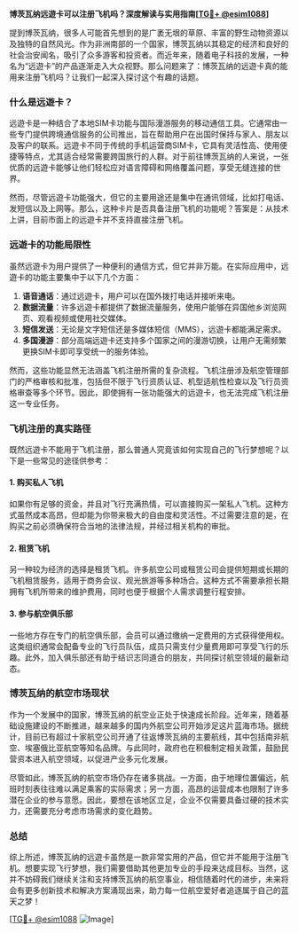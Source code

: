 **博茨瓦纳远遊卡可以注册飞机吗？深度解读与实用指南[[TG💪+ @esim1088](https://t.me/s/esim1088)]**

提到博茨瓦纳，很多人可能首先想到的是广袤无垠的草原、丰富的野生动物资源以及独特的自然风光。作为非洲南部的一个国家，博茨瓦纳以其稳定的经济和良好的社会治安闻名，吸引了众多游客和投资者。而近年来，随着电子科技的发展，一种名为“远遊卡”的产品逐渐走入大众视野。那么问题来了：博茨瓦纳的远遊卡真的能用来注册飞机吗？让我们一起深入探讨这个有趣的话题。

### 什么是远遊卡？

远遊卡是一种结合了本地SIM卡功能与国际漫游服务的移动通信工具。它通常由一些专门提供跨境通信服务的公司推出，旨在帮助用户在出国时保持与家人、朋友以及客户的联系。远遊卡不同于传统的手机运营商SIM卡，它具有灵活性高、使用便捷等特点，尤其适合经常需要跨国旅行的人群。对于前往博茨瓦纳的人来说，一张优质的远遊卡能够让他们轻松应对语言障碍和网络覆盖问题，享受无缝连接的世界。

然而，尽管远遊卡功能强大，但它的主要用途还是集中在通讯领域，比如打电话、发短信以及上网等。那么，这种卡片是否具备注册飞机的功能呢？答案是：从技术上讲，目前市面上的远遊卡并不支持直接注册飞机。

### 远遊卡的功能局限性

虽然远遊卡为用户提供了一种便利的通信方式，但它并非万能。在实际应用中，远遊卡的功能主要集中于以下几个方面：

1. **语音通话**：通过远遊卡，用户可以在国外拨打电话并接听来电。
2. **数据流量**：许多远遊卡都提供了数据流量服务，使用户能够在异国他乡浏览网页、观看视频或使用社交媒体。
3. **短信发送**：无论是文字短信还是多媒体短信（MMS），远遊卡都能满足需求。
4. **多国漫游**：部分高端远遊卡还支持多个国家之间的漫游切换，让用户无需频繁更换SIM卡即可享受统一的服务体验。

然而，这些功能显然无法涵盖飞机注册所需的复杂流程。飞机注册涉及航空管理部门的严格审核和批准，包括但不限于飞行资质认证、机型适航性检查以及飞行员资格审查等多个环节。因此，即使拥有一张功能强大的远遊卡，也无法完成飞机注册这一专业任务。

### 飞机注册的真实路径

既然远遊卡不能用于飞机注册，那么普通人究竟该如何实现自己的飞行梦想呢？以下是一些常见的途径供参考：

#### 1. 购买私人飞机
如果你有足够的资金，并且对飞行充满热情，可以直接购买一架私人飞机。这种方式虽然成本高昂，但却能为你带来极大的自由度和灵活性。不过需要注意的是，在购买之前必须确保符合当地的法律法规，并经过相关机构的审批。

#### 2. 租赁飞机
另一种较为经济的选择是租赁飞机。许多航空公司或租赁公司会提供短期或长期的飞机租赁服务，适用于商务会议、观光旅游等多种场合。这种方式不需要承担长期拥有飞机所带来的维护费用，同时也便于根据个人需求调整行程安排。

#### 3. 参与航空俱乐部
一些地方存在专门的航空俱乐部，会员可以通过缴纳一定费用的方式获得使用权。这类组织通常会配备专业的飞行员队伍，成员只需支付少量费用即可享受飞行的乐趣。此外，加入俱乐部还有助于结识志同道合的朋友，共同探讨航空领域的最新动态。

### 博茨瓦纳的航空市场现状

作为一个发展中的国家，博茨瓦纳的航空业正处于快速成长阶段。近年来，随着基础设施建设的不断推进，越来越多的国内外航空公司开始涉足这片蓝海市场。据统计，目前已有超过十家航空公司开通了往返博茨瓦纳的主要航线，其中包括南非航空、埃塞俄比亚航空等知名品牌。与此同时，政府也在积极制定相关政策，鼓励民营资本进入航空领域，以促进产业多元化发展。

尽管如此，博茨瓦纳的航空市场仍存在诸多挑战。一方面，由于地理位置偏远，航班时刻表往往难以满足乘客的实际需求；另一方面，高昂的运营成本也限制了许多潜在企业的参与意愿。因此，要想在该地区立足，企业不仅需要具备过硬的技术实力，还需要充分考虑市场需求的变化趋势。

### 总结

综上所述，博茨瓦纳的远遊卡虽然是一款非常实用的产品，但它并不能用于注册飞机。想要实现飞行梦想，我们需要借助其他更加专业的手段来达成目标。当然，这并不妨碍我们继续关注和支持博茨瓦纳的航空事业，相信随着时代的进步，未来将会有更多创新技术和解决方案涌现出来，助力每一位航空爱好者追逐属于自己的蓝天之梦！

[[TG💪+ @esim1088](https://t.me/s/esim1088) ![Image](https://i.postimg.cc/4NQfJmqS/Snipaste-2025-05-13-00-14-12.png)]